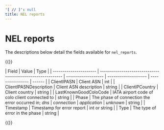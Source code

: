 ```yaml
---
'[ // ]': null
title: NEL reports
---
```


# NEL reports

The descriptions below detail the fields available for `nel_reports`.

{{<table-wrap>}}

| Field                  | Value                                                       | Type                |
| ---------------------- | ----------------------------------------------------------- | ------------------- | -------------------- | ---------------- | ------ |
| ClientIPASN            | Client ASN                                                  | int                 |
| ClientIPASNDescription | Client ASN description                                      | string              |
| ClientIPCountry        | Client country                                              | string              |
| LastKnownGoodColoCode  | IATA airport code of colo client connected to               | string              |
| Phase                  | The phase of connection the error occurred in; <em>dns</em> | <em>connection</em> | <em>application</em> | <em>unknown</em> | string |
| Timestamp              | Timestamp for error report                                  | int or string       |
| Type                   | The type of error in the phase                              | string              |

{{</table-wrap>}}
